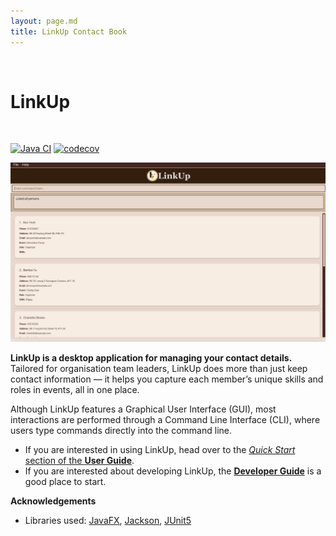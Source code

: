 ```yaml
---
layout: page.md
title: LinkUp Contact Book
---
```

<br>

# LinkUp

<br>

[![Java CI](https://github.com/AY2526S1-CS2103T-F13-2/tp/actions/workflows/gradle.yml/badge.svg?branch=master)](https://github.com/AY2526S1-CS2103T-F13-2/tp/actions/workflows/gradle.yml)
[![codecov](https://codecov.io/github/AY2526S1-CS2103T-F13-2/tp/graph/badge.svg?token=6CXD68NGYN)](https://codecov.io/github/AY2526S1-CS2103T-F13-2/tp)

![Ui](images/Ui.png)

**LinkUp is a desktop application for managing your contact details.**
Tailored for organisation team leaders, LinkUp does more than just keep contact information
— it helps you capture each member’s unique skills and roles in events, all in one place.

Although LinkUp features a Graphical User Interface (GUI), most interactions are performed through a Command Line 
Interface (CLI), where users type commands directly into the command line.

* If you are interested in using LinkUp, head over to the [_Quick Start_ section of the **User Guide**](UserGuide.md#getting-started).
* If you are interested about developing LinkUp, the [**Developer Guide**](DeveloperGuide.md) is a good place to start.


**Acknowledgements**

* Libraries used: [JavaFX](https://openjfx.io/), [Jackson](https://github.com/FasterXML/jackson), [JUnit5](https://github.com/junit-team/junit5)
